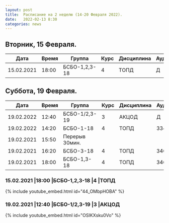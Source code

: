 ```yaml
---
layout: post
title:  Расписание на 2 неделю (14-20 Февраля 2022).
date:   2022-02-13 8:30
categories: news
---
```


## Вторник, 15 Февраля.

| Дата          | Время   | Группа        | Курс | Дисциплина  | Аудитория | Материалы |
| ------------- | ------- | ------------- | ---- | ----------- | --------- | --------- |
|15.02.2021     |18:00    |БСБО-1,2,3-18  |4     |ТОПД         |   Д       |           |


## Суббота, 19 Февраля.

| Дата          | Время   | Группа        | Курс | Дисциплина  | Аудитория | Материалы |
| ------------- | ------- | ------------- | ---- | ----------- | --------- | --------- |
|19.02.2022     |12:40    |БСБО-1/2,3-19  |3     |АКЦОД        |   Д       |           |
|19.02.2022     |14:20    |БСБО-1-18      |4     |ТОПД         |   334     | [Слайды](http://rf-lab.org/courses_content/topd_slides_stub) |
|19.02.2021     |15:50    |Перерыв 30мин. |      |             |           |           |
|19.02.2021     |16:20    |БСБО-3-18      |4     |ТОПД         |   346     | [Слайды](http://rf-lab.org/courses_content/topd_slides_stub) |
|19.02.2021     |18:00    |БСБО-1,3-18    |4     |ТОПД         |   346     |           |

### 15.02.2021     |18:00    |БСБО-1,2,3-18  |4     |ТОПД
{% include youtube_embed.html id="44_OMbpHOBA" %}

### 19.02.2021     |12:40    |БСБО-1/2,3-19  |3     |АКЦОД
{% include youtube_embed.html id="OSIKXsku0Vo" %}
